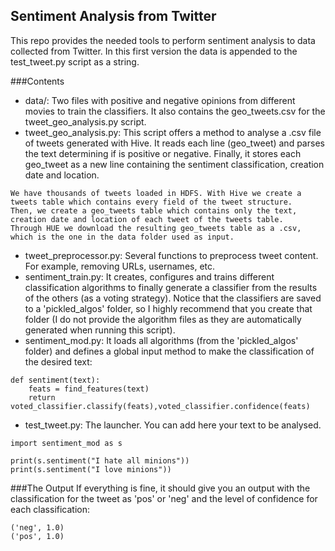 ## Sentiment Analysis from Twitter
This repo provides the needed tools to perform sentiment analysis to data collected from Twitter. In this first version the data is appended to the test_tweet.py script as a string.

###Contents
* data/: Two files with positive and negative opinions from different movies to train the classifiers. It also contains the geo_tweets.csv for the tweet_geo_analysis.py script.
* tweet_geo_analysis.py: This script offers a method to analyse a .csv file of tweets generated with Hive. It reads each line (geo_tweet) and parses the text determining if is positive or negative. Finally, it stores each geo_tweet as a new line containing the sentiment classification, creation date and location.
```
We have thousands of tweets loaded in HDFS. With Hive we create a tweets table which contains every field of the tweet structure. 
Then, we create a geo_tweets table which contains only the text, creation date and location of each tweet of the tweets table. 
Through HUE we download the resulting geo_tweets table as a .csv, which is the one in the data folder used as input.
```
* tweet_preprocessor.py: Several functions to preprocess tweet content. For example, removing URLs, usernames, etc.
* sentiment_train.py: It creates, configures and trains different classification algorithms to finally generate a classifier from the results of the others (as a voting strategy). Notice that the classifiers are saved to a 'pickled_algos' folder, so I highly recommend that you create that folder (I do not provide the algorithm files as they are automatically generated when running this script).
* sentiment_mod.py: It loads all algorithms (from the 'pickled_algos' folder) and defines a global input method to make the classification of the desired text:
```
def sentiment(text):
    feats = find_features(text)
    return voted_classifier.classify(feats),voted_classifier.confidence(feats)
```
* test_tweet.py: The launcher. You can add here your text to be analysed.
```
import sentiment_mod as s

print(s.sentiment("I hate all minions"))
print(s.sentiment("I love minions"))
```
###The Output
If everything is fine, it should give you an output with the classification for the tweet as 'pos' or 'neg' and the level of confidence for each classification:
```
('neg', 1.0)
('pos', 1.0)
```
